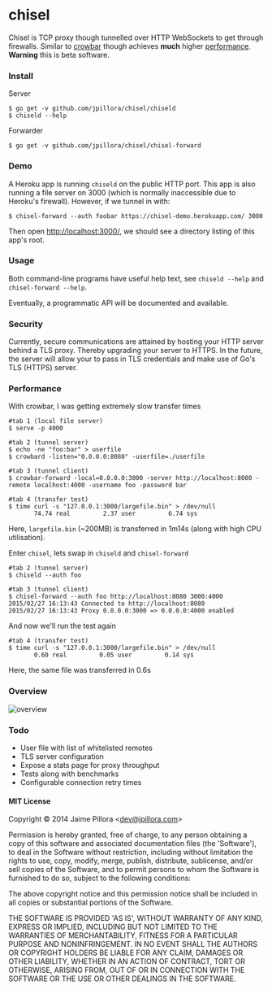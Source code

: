 # chisel

Chisel is TCP proxy though tunnelled over HTTP WebSockets to get through firewalls. Similar to [crowbar](https://github.com/q3k/crowbar) though achieves **much** higher [performance](#performance). **Warning** this is beta software.

### Install

Server

```
$ go get -v github.com/jpillora/chisel/chiseld
$ chiseld --help
```

Forwarder

```
$ go get -v github.com/jpillora/chisel/chisel-forward
```

### Demo

A Heroku app is running `chiseld` on the public HTTP port. This app
is also running a file server on 3000 (which is normally inaccessible
due to Heroku's firewall). However, if we tunnel in with:

```
$ chisel-forward --auth foobar https://chisel-demo.herokuapp.com/ 3000
```

Then open [http://localhost:3000/](http://localhost:3000/), we should
see a directory listing of this app's root.

### Usage

Both command-line programs have useful help text, see `chiseld --help` and `chisel-forward --help`.

Eventually, a programmatic API will be documented and available.

### Security

Currently, secure communications are attained by hosting your HTTP server behind a TLS proxy. Thereby upgrading your server to HTTPS. In the future, the server will allow your to pass in TLS credentials and make use of Go's TLS (HTTPS) server.

### Performance

With crowbar, I was getting extremely slow transfer times

```
#tab 1 (local file server)
$ serve -p 4000

#tab 2 (tunnel server)
$ echo -ne "foo:bar" > userfile
$ crowbard -listen="0.0.0.0:8080" -userfile=./userfile

#tab 3 (tunnel client)
$ crowbar-forward -local=0.0.0.0:3000 -server http://localhost:8080 -remote localhost:4000 -username foo -password bar

#tab 4 (transfer test)
$ time curl -s "127.0.0.1:3000/largefile.bin" > /dev/null
       74.74 real         2.37 user         6.74 sys
```

Here, `largefile.bin` (~200MB) is transferred in 1m14s (along with high CPU utilisation).

Enter `chisel`, lets swap in `chiseld` and `chisel-forward`

```
#tab 2 (tunnel server)
$ chiseld --auth foo

#tab 3 (tunnel client)
$ chisel-forward --auth foo http://localhost:8080 3000:4000
2015/02/27 16:13:43 Connected to http://localhost:8080
2015/02/27 16:13:43 Proxy 0.0.0.0:3000 => 0.0.0.0:4000 enabled
```

And now we'll run the test again

```
#tab 4 (transfer test)
$ time curl -s "127.0.0.1:3000/largefile.bin" > /dev/null
       0.60 real         0.05 user         0.14 sys
```

Here, the same file was transferred in 0.6s

### Overview

![overview](https://docs.google.com/drawings/d/1p53VWxzGNfy8rjr-mW8pvisJmhkoLl82vAgctO_6f1w/pub?w=960&h=720)

### Todo

* User file with list of whitelisted remotes
* TLS server configuration
* Expose a stats page for proxy throughput
* Tests along with benchmarks
* Configurable connection retry times

#### MIT License

Copyright © 2014 Jaime Pillora &lt;dev@jpillora.com&gt;

Permission is hereby granted, free of charge, to any person obtaining
a copy of this software and associated documentation files (the
'Software'), to deal in the Software without restriction, including
without limitation the rights to use, copy, modify, merge, publish,
distribute, sublicense, and/or sell copies of the Software, and to
permit persons to whom the Software is furnished to do so, subject to
the following conditions:

The above copyright notice and this permission notice shall be
included in all copies or substantial portions of the Software.

THE SOFTWARE IS PROVIDED 'AS IS', WITHOUT WARRANTY OF ANY KIND,
EXPRESS OR IMPLIED, INCLUDING BUT NOT LIMITED TO THE WARRANTIES OF
MERCHANTABILITY, FITNESS FOR A PARTICULAR PURPOSE AND NONINFRINGEMENT.
IN NO EVENT SHALL THE AUTHORS OR COPYRIGHT HOLDERS BE LIABLE FOR ANY
CLAIM, DAMAGES OR OTHER LIABILITY, WHETHER IN AN ACTION OF CONTRACT,
TORT OR OTHERWISE, ARISING FROM, OUT OF OR IN CONNECTION WITH THE
SOFTWARE OR THE USE OR OTHER DEALINGS IN THE SOFTWARE.
